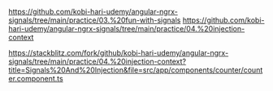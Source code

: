 https://github.com/kobi-hari-udemy/angular-ngrx-signals/tree/main/practice/03.%20fun-with-signals
https://github.com/kobi-hari-udemy/angular-ngrx-signals/tree/main/practice/04.%20injection-context


https://stackblitz.com/fork/github/kobi-hari-udemy/angular-ngrx-signals/tree/main/practice/04.%20injection-context?title=Signals%20And%20Injection&file=src/app/components/counter/counter.component.ts
